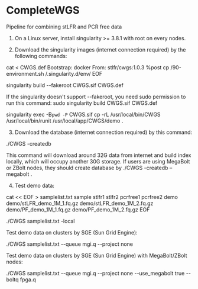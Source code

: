 # CompleteWGS
Pipeline for combining stLFR and PCR free data

 
1. On a Linux server, install singularity >= 3.8.1 with root on every nodes.
   
2. Download the singularity images (internet connection required) by the following commands:
 
cat <<EOF > CWGS.def
Bootstrap: docker
From: stlfr/cwgs:1.0.3
%post
    cp /90-environment.sh /.singularity.d/env/
EOF
 
singularity build --fakeroot CWGS.sif CWGS.def

If the singularity doesn't support --fakeroot, you need sudo permission to run this command:
sudo singularity build CWGS.sif CWGS.def
 
singularity exec -B`pwd -P` CWGS.sif cp -rL /usr/local/bin/CWGS /usr/local/bin/runit /usr/local/app/CWGS/demo .

3. Download the database (internet connection required) by this command:
 
./CWGS -createdb
 
This command will download around 32G data from internet and build index locally, which will occupy another 30G storage.
If users are using MegaBolt or ZBolt nodes, they should create database by ./CWGS -createdb –megabolt .
 
4. Test demo data:
 
cat << EOF > samplelist.txt
sample  stlfr1                      stlfr2                      pcrfree1                 pcrfree2
demo    demo/stLFR_demo_1M_1.fq.gz  demo/stLFR_demo_1M_2.fq.gz  demo/PF_demo_1M_1.fq.gz demo/PF_demo_1M_2.fq.gz
EOF
 
./CWGS samplelist.txt -local
 
Test demo data on clusters by SGE (Sun Grid Engine):
 
./CWGS samplelist.txt --queue mgi.q --project none
 
Test demo data on clusters by SGE (Sun Grid Engine) with MegaBolt/ZBolt nodes:
 
./CWGS samplelist.txt --queue mgi.q --project none --use_megabolt true --boltq fpga.q
